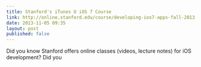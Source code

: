 ```yaml
---
title: Stanford's iTunes U iOS 7 Course
link: http://online.stanford.edu/course/developing-ios7-apps-fall-2013
date: 2013-11-05 09:35
layout: post
published: false
---
```

Did you know Stanford offers online classes (videos, lecture notes) for iOS development? Did you